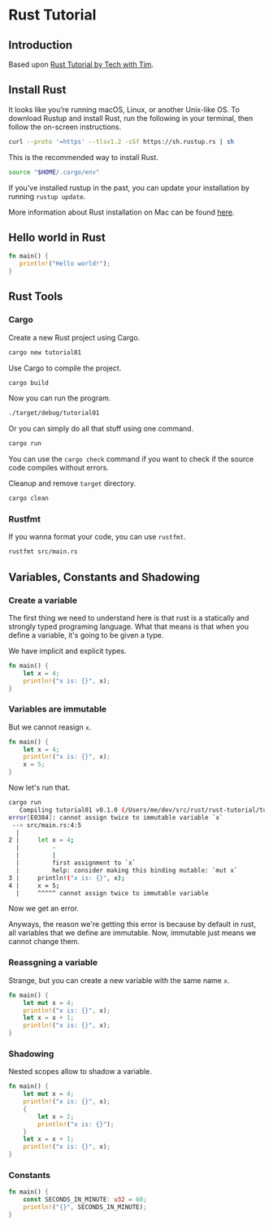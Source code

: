 # Rust Tutorial

## Introduction

Based upon [Rust Tutorial by Tech with Tim](https://www.youtube.com/watch?v=gvgBUY8iNO4&list=PLzMcBGfZo4-nyLTlSRBvo0zjSnCnqjHYQ&index=2). 

## Install Rust

It looks like you’re running macOS, Linux, or another Unix-like OS. To download Rustup and install Rust, run the following in your terminal, then follow the on-screen instructions.

```bash
curl --proto '=https' --tlsv1.2 -sSf https://sh.rustup.rs | sh
```

This is the recommended way to install Rust.


```bash
source "$HOME/.cargo/env"
```

If you've installed rustup in the past, you can update your installation by running `rustup update`.

More information about Rust installation on Mac can be found [here](https://www.rust-lang.org/tools/install).

## Hello world in Rust

```rust
fn main() {
   println!("Hello world!");
}
```

## Rust Tools


### Cargo

Create a new Rust project using Cargo.

```bash
cargo new tutorial01
```

Use Cargo to compile the project.

```bash
cargo build
```

Now you can run the program.

```bash
./target/debug/tutorial01
```

Or you can simply do all that stuff using one command.

```bash
cargo run
```

You can use the `cargo check` command if you want to check if the source code compiles without errors.

Cleanup and remove `target` directory.

```bash
cargo clean
```

### Rustfmt

If you wanna format your code, you can use `rustfmt`.

```bash
rustfmt src/main.rs
```

## Variables, Constants and Shadowing

### Create a variable

The first thing we need to understand
here is that rust is a statically
and strongly typed programing language.
What that means
is that when you define a variable, it's
going to be given a type.

We have implicit and explicit types.

```rust
fn main() {
    let x = 4;
    println!("x is: {}", x);
}
```

### Variables are immutable

But we cannot reasign `x`.

```rust
fn main() {
    let x = 4;
    println!("x is: {}", x);
    x = 5;
}
```

Now let's run that.

```bash
cargo run
   Compiling tutorial01 v0.1.0 (/Users/me/dev/src/rust/rust-tutorial/tutorial01)
error[E0384]: cannot assign twice to immutable variable `x`
 --> src/main.rs:4:5
  |
2 |     let x = 4;
  |         -
  |         |
  |         first assignment to `x`
  |         help: consider making this binding mutable: `mut x`
3 |     println!("x is: {}", x);
4 |     x = 5;
  |     ^^^^^ cannot assign twice to immutable variable
```

Now we get an error.

Anyways, the reason we're getting this error
is because by default in rust, all variables that we define are immutable.
Now, immutable just means we cannot change them.

### Reassgning a variable

Strange, but you can create a new variable with the same name `x`.

```rust
fn main() {
    let mut x = 4;
    println!("x is: {}", x);
    let x = x + 1;
    println!("x is: {}", x);
}
```

### Shadowing

Nested scopes allow to shadow a variable.

```rust
fn main() {
    let mut x = 4;
    println!("x is: {}", x);
    {
        let x = 2;
        println!("x is: {}");
    }
    let x = x + 1;
    println!("x is: {}", x);
}
```

### Constants

```rust
fn main() {
    const SECONDS_IN_MINUTE: u32 = 60;
    println!("{}", SECONDS_IN_MINUTE);
}
```
 
